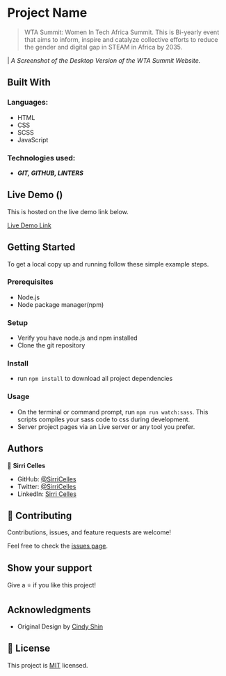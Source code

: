 
# Project Name

> WTA Summit: Women In Tech Africa Summit. This is Bi-yearly event that aims to inform, inspire and catalyze collective efforts to reduce the gender and digital gap in STEAM in Africa by 2035.

| *A Screenshot of the Desktop Version of the WTA Summit Website.*
## Built With

### Languages:
- HTML
- CSS
- SCSS
- JavaScript

### Technologies used:
-  _**GIT, GITHUB, LINTERS**_

## Live Demo ()

This is hosted on the live demo link below.

[Live Demo Link]([https://sirricelles.github.io/portfolio/](https://sirricelles.github.io/conference-page/))

## Getting Started

To get a local copy up and running follow these simple example steps.

### Prerequisites
- Node.js
- Node package manager(npm)
### Setup
- Verify you have node.js and npm installed
- Clone the git repository
### Install
- run `npm install` to download all project dependencies
### Usage
- On the terminal or command prompt, run `npm run watch:sass`. This scripts compiles your sass code to css during development.
- Server project pages via an Live server or any tool you prefer.

## Authors

👤 **Sirri Celles**

- GitHub: [@SirriCelles](https://github.com/SirriCelles)
- Twitter: [@SirriCelles](https://twitter.com/SirriCelles?t=fZl0blItFUQDC5vozH47nA&s=09)
- LinkedIn: [Sirri Celles](https://www.linkedin.com/in/sirri-celles)

## 🤝 Contributing

Contributions, issues, and feature requests are welcome!

Feel free to check the [issues page](../../issues/).

## Show your support

Give a ⭐️ if you like this project!

## Acknowledgments

- Original Design by [Cindy Shin](https://www.behance.net/gallery/29845175/CC-Global-Summit-2015)


## 📝 License

This project is [MIT](https://github.com/git/git-scm.com/blob/main/MIT-LICENSE.txt) licensed.

